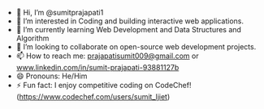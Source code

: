 - 👋 Hi, I’m @sumitprajapati1
- 👀  I’m interested in Coding and building interactive web applications.
- 🌱 I’m currently learning Web Development and Data Structures and Algorithm 
- 💞️ I’m looking to collaborate on open-source web development projects.
- 📫 How to reach me: prajapatisumit009@gmail.com or www.linkedin.com/in/sumit-prajapati-93881127b
- 😄 Pronouns: He/Him
- ⚡ Fun fact: I enjoy competitive coding on CodeChef! (https://www.codechef.com/users/sumit_ljiet)

<!---
sumitprajapati1/sumitprajapati1 is a ✨ special ✨ repository because its `README.md` (this file) appears on your GitHub profile.
You can click the Preview link to take a look at your changes.
--->
